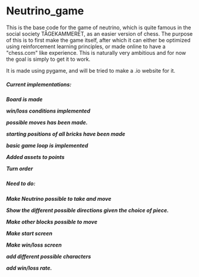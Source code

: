 # Neutrino_game
 
This is the base code for the game of neutrino, which is quite famous in the social society TÅGEKAMMERET, as an easier version of chess. The purpose of this is to first make the game itself, after which it can either be optimized using reinforcement learning principles, or made online to have a "chess.com" like experience. This is naturally very ambitious and for now the goal is simply to get it to work. 

It is made using pygame, and will be tried to make a .io website for it. 

<H5>Current implementations:<H5>
 
Board is made

win/loss conditions implemented

possible moves has been made.
 
starting positions of all bricks have been made

 basic game loop is implemented
 
 Added assets to points 
 
 Turn order  
 
<H5>Need to do:<H5> 
 
 Make Neutrino possible to take and move
 
 Show the different possible directions given the choice of piece.
 
 Make other blocks possible to move
 
 Make start screen
 
 Make win/loss screen
 
 add different possible characters
 
 add win/loss rate.
